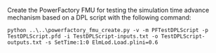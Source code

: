 Create the PowerFactory FMU for testing the simulation time advance mechanism based on a DPL script with the following command:

```batch
python ..\..\powerfactory_fmu_create.py -v -m PFTestDPLScript -p TestDPLScript.pfd -i TestDPLScript-inputs.txt -o TestDPLScript-outputs.txt -s SetTime:1:0 ElmLod.Load.plini=0.6
```
